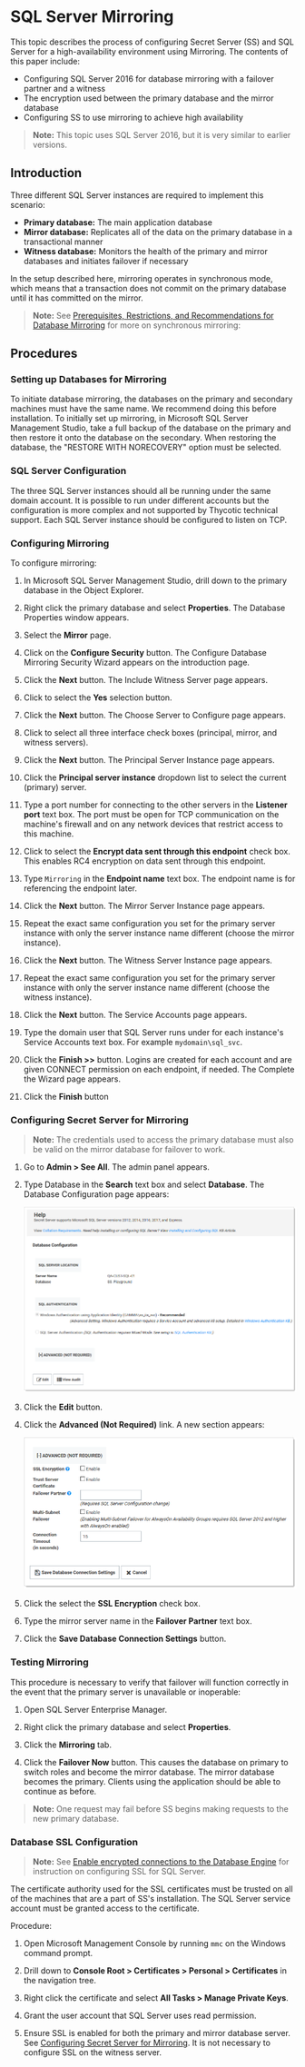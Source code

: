 [title]: # (SQL Server Mirroring)
[tags]: # (SQL Server, mirroring, database, DR, HA, Disaster Recovery)
[priority]: # (1000)
[redirect]: # "SqlReplicationKnowledgeBase"

# SQL Server Mirroring

This topic describes the process of configuring Secret Server (SS) and SQL Server for a high-availability environment using Mirroring. The contents of this paper include:

- Configuring SQL Server 2016 for database mirroring with a failover partner and a witness
- The encryption used between the primary database and the mirror database
- Configuring SS to use mirroring to achieve high availability

> **Note:** This topic uses SQL Server 2016, but it is very similar to earlier versions.

## Introduction

Three different SQL Server instances are required to implement this scenario:

- **Primary database:** The main application database
- **Mirror database:**  Replicates all of the data on the primary database in a transactional manner
- **Witness database:** Monitors the health of the primary and mirror databases and initiates failover if necessary

In the setup described here, mirroring operates in synchronous mode, which means that a transaction does not commit on the primary database until it has committed on the mirror.

> **Note:** See [Prerequisites, Restrictions, and Recommendations for Database Mirroring](https://docs.microsoft.com/en-us/sql/database-engine/database-mirroring/prerequisites-restrictions-and-recommendations-for-database-mirroring?view=sql-server-ver15) for more on synchronous mirroring:

## Procedures

### Setting up Databases for Mirroring

To initiate database mirroring, the databases on the primary and secondary machines must have the same name. We recommend doing this before installation. To initially set up mirroring, in Microsoft SQL Server Management Studio, take a full backup of the database on the primary and then restore it onto the database on the secondary. When restoring the database, the "RESTORE WITH NORECOVERY" option must be selected.

### SQL Server Configuration

The three SQL Server instances should all be running under the same domain account. It is possible to run under different accounts but the configuration is more complex and not supported by Thycotic technical support. Each SQL Server instance should be configured to listen on TCP.

### Configuring Mirroring

To configure mirroring:

1. In Microsoft SQL Server Management Studio, drill down to the primary database in the Object Explorer.

1. Right click the primary database and select **Properties**. The Database Properties window appears.

1. Select the **Mirror** page.

1. Click on the **Configure Security** button. The Configure Database Mirroring Security Wizard appears on the introduction page.

1. Click the **Next** button. The Include Witness Server page appears.

1. Click to select the **Yes** selection button.

1. Click the **Next** button. The Choose Server to Configure page appears.

1. Click to select all three interface check boxes (principal, mirror, and witness servers).

1. Click the **Next** button. The Principal Server Instance page appears.

1. Click the **Principal server instance** dropdown list to select the current (primary) server.

1. Type a port number for connecting to the other servers in the **Listener port** text box. The port must be open for TCP communication on the machine's firewall and on any network devices that restrict access to this machine.

1. Click to select the **Encrypt data sent through this endpoint** check box. This enables RC4 encryption on data sent through this endpoint.

1. Type `Mirroring` in the **Endpoint name** text box. The endpoint name is for referencing the endpoint later.

1. Click the **Next** button. The Mirror Server Instance page appears.

1. Repeat the exact same configuration you set for the primary server instance with only the server instance name different (choose the mirror instance).

1. Click the **Next** button. The Witness Server Instance page appears.

1. Repeat the exact same configuration you set for the primary server instance with only the server instance name different (choose the witness instance).

1. Click the **Next** button. The Service Accounts page appears.

1. Type the domain user that SQL Server runs under for each instance's Service Accounts text box. For example `mydomain\sql_svc`.

1. Click the **Finish \>\>** button. Logins are created for each account and are given CONNECT permission on each endpoint, if needed. The Complete the Wizard page appears.

1. Click the **Finish** button

### Configuring Secret Server for Mirroring

> **Note:** The credentials used to access the primary database must also be valid on the mirror database for failover to work.

1. Go to **Admin > See All**. The admin panel appears.

1. Type Database in the **Search** text box and select **Database**. The Database Configuration page appears:

    ![image-20200616151810093](images/image-20200616151810093.png)

1. Click the **Edit** button.

1. Click the **Advanced (Not Required)** link. A new section appears:

   ![image-20200616152210555](images/image-20200616152210555.png)

1. Click the select the **SSL Encryption** check box.

1. Type the mirror server name in the **Failover Partner** text box.

1. Click the **Save Database Connection Settings** button.

### Testing Mirroring

This procedure is necessary to verify that failover will function correctly in the event that the primary server is unavailable or inoperable:

1. Open SQL Server Enterprise Manager.

1. Right click the primary database and select **Properties**.

1. Click the **Mirroring** tab.

1. Click the **Failover Now** button. This causes the database on primary to switch roles and become the mirror database. The mirror database becomes the primary. Clients using the application should be able to continue as before.

> **Note:** One request may fail before SS begins making requests to the new primary database.

### Database SSL Configuration

> **Note:** See [Enable encrypted connections to the Database Engine](https://docs.microsoft.com/en-us/sql/database-engine/configure-windows/enable-encrypted-connections-to-the-database-engine?view=sql-server-ver15) for instruction on configuring SSL for SQL Server.

The certificate authority used for the SSL certificates must be trusted on all of the machines that are a part of SS's installation. The SQL Server service account must be granted access to the certificate.

Procedure:

1. Open Microsoft Management Console by running `mmc` on the Windows command prompt.

1. Drill down to **Console Root \> Certificates \> Personal \> Certificates** in the navigation tree.

1. Right click the certificate and select **All Tasks \> Manage Private Keys**.

1. Grant the user account that SQL Server uses read permission.

1. Ensure SSL is enabled for both the primary and mirror database server. See [Configuring Secret Server for Mirroring](#configuring-secret-server-for-mirroring). It is not necessary to configure SSL on the witness server.
